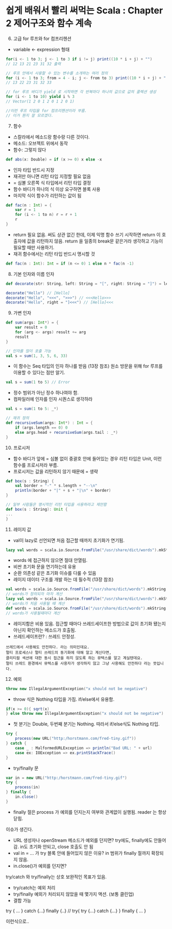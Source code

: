 # 쉽게 배워서 빨리 써먹는 Scala : Chapter 2 제어구조와 함수 계속
6. 고급 for 루프와 for 컴프리헨션
- variable <- expression 형태
```scala
for(i <- 1 to 3; j <- 1 to 3 if i != j) print((10 * i + j) + "")
// 12 13 21 23 31 32 출력

// 루프 안에서 사용할 수 있는 변수를 소개하는 여러 정의
for (i <- 1 to 3; from = 4 - i; j <- from to 3) print((10 * i + j) + " ")
// 13 22 23 31 32 33 

// for 루프 바디가 yield 로 시작하면 각 반복마다 하나의 값으로 값의 콜렉션 생성
for (i <- 1 to 10) yield i % 3
// Vector(1 2 0 1 2 0 1 2 0 1)

//이런 루프 타입을 for 컴프리헨션이라 부름.
// 이거 뭔지 잘 모르겠다.
```

7. 함수
- 스칼라에서 메소드랑 함수랑 다른 것이다.
- 메소드: 오브젝트 위에서 동작
- 함수: 그렇지 않다

```scala
def abs(x: Double) = if (x >= 0) x else -x
```

- 인자 타입 반드시 지정
- 재귀만 아니면 리턴 타입 지정할 필요 없음
- = 심볼 오른쪽 식 타입에서 리턴 타입 결정
- 함수 바디가 하나의 식 이상 요구하면 블록 사용
- 마지막 식이 함수가 리턴하는 값이 됨

```scala
def fac(n : Int) = {
    var r = 1
    for (i <- 1 to n) r = r + 1
    r
}
```

- return 필요 없음. 써도 상관 없긴 한데, 이제 익명 함수 쓰기 시작하면 return 이 호출자에 값을 리턴하지 않음. return 을 일종의 break문 같은거라 생각하고 기능이 필요할 때만 사용하기.
- 재귀 함수에서는 리턴 타입 반드시 명시할 것

```scala
def fac(n : Int): Int = if (n <= 0) 1 else n * fac(n -1)
```

8. 기본 인자와 이름 인자
```scala
def decorate(str: String, left: String = "[", right: String = "]") = left + str + right

decorate("Hello") // [Hello]
decorate("Hello", "<<<", ">>>") // <<<Hello>>>
decorate("Hello", right = "]<<<") // [Hello]<<<
```

9. 가변 인자
```scala
def sum(args: Int*) = {
    var result = 0
    for (arg <- args) result += arg
    result
}

// 인자를 많이 호출 가능
val s = sum(1, 3, 5, 6, 33)

```
- 이 함수는 Seq 타입의 인자 하나를 받음 (13장 참조) 원소 방문을 위해 for 루프를 이용할 수 있다는 점만 알기.

```scala
val s = sum(1 to 5) // Error
```
- 정수 범위가 아닌 정수 하나여야 함.
- 컴파일러에 인자를 인자 시퀀스로 생각하라
```scala
val s = sum(1 to 5: _*)

// 재귀 정의
def recursiveSum(args: Int*) : Int = {
    if (args.length == 0) 0
    else args.head + recursiveSum(args.tail : _*)
}
```


10. 프로시저
- 함수 바디가 앞에 = 심볼 없이 중괄호 안에 들어있는 경우 리턴 타입은 Unit, 이런 함수를 프로시저라 부름.
- 프로시저는 값을 리턴하지 않기 때문에 = 생략
```scala
def box(s : String) {
    val border = "-" * s.length + "--\n"
    println(border + "|" + s + "|\n" + border)
}

// 일부 사람들은 명시적인 리턴 타입을 사용하라고 제안함
def box(s : String): Unit {
...
}
```

11. 레이지 값
- val이 lazy로 선언되면 처음 접근할 때까지 초기화가 연기됨.

```scala
lazy val words = scala.io.Source.fromFile("/usr/share/dict/words").mkString
```

- words 에 접근하지 않으면 절대 안열림.
- 비싼 초기화 문을 연기하는데 유용
- 순환 의존성 같은 초기화 이슈를 다룰 수 있음
- 레이지 데이터 구조를 개발 하는 데 필수적 (13장 참조)

```scala
val words = scala.io.Source.fromFile("/usr/share/dict/words").mkString
// words가 정의되자 마자 계산
lazy val words = scala.io.Source.fromFile("/usr/share/dict/words").mkString
// words가 처음 사용될 때 계산
def words = scala.io.Source.fromFile("/usr/share/dict/words").mkString
// words가 사용될때마다 계산
```

- 레이지함은 비용 있음. 접근할 때마다 쓰레드세이프한 방법으로 값이 초기화 됐는지 아닌지 확인하는 메소드가 호출됨.
- 쓰레드세이프란? : 쓰레드 안정성.
```
쓰레드에서 사용해도 안전하다. 라는 의미인데요.
멀티 프로세스나 멀티 쓰레드의 동기화에 대해 알고 계신다면,
클리티컬 섹션에 대한 동시 접근을 하지 않도록 하는 뮤텍스를 알고 계실텐데요. 
멀티 쓰레드 환경에서 뮤텍스를 사용자가 생각하지 않고 그냥 사용해도 안전하다 라는 뜻입니다.
```

12. 예외
```scala
throw new IllegalArgumentException("x should not be negative")

```
- throw 식은 Nothing 타입을 가짐. if/else에서 유용함.

```scala
if(x >= 0){ sqrt(x)
} else throw new IllegalArgumentException("x should not be negative")
```
- 첫 분기는 Double, 두번째 분기는 Nothing. 따라서 if/else식도 Nothing 타입.

```scala
try {
    process(new URL("http:/horstmann.com/fred-tiny.gif"))
} catch {
    case _ : MalformedURLException => println("Bad URL: " + url)
    case ex: IOException => ex.printStackTrace()
}
```

- try/finally 문
```scala
var in = new URL("http:/horstmann.com/fred-tiny.gif")
try {
    process(in)
} finally {
    in.close()
}
```
- finally 절은 process 가 예외를 던지는지 여부와 관계없이 실행됨. reader 는 항상 닫힘.

이슈가 생긴다.
- URL 생성자나 openStream 메소드가 예외를 던지면? try에도, finally에도 안들어감. in도 초기화 안되고, close 호출도 안 됨
- val in = ... 가 try 블록 안에 들어있지 않은 이유? in 범위가 finally 절까지 확장되지 않음.
- in.close()가 예외를 던지면?

try/catch 와 try/finally는 상호 보완적인 목표가 있음.
- try/catch는 예외 처리
- try/finally 예외가 처리되지 않았을 때 몇가지 액션. (보통 클린업)
- 결합 가능

try { ... } catch {...} finally {..}
// try{ try {...} catch {...} } finally { ... }

이런식으로..

